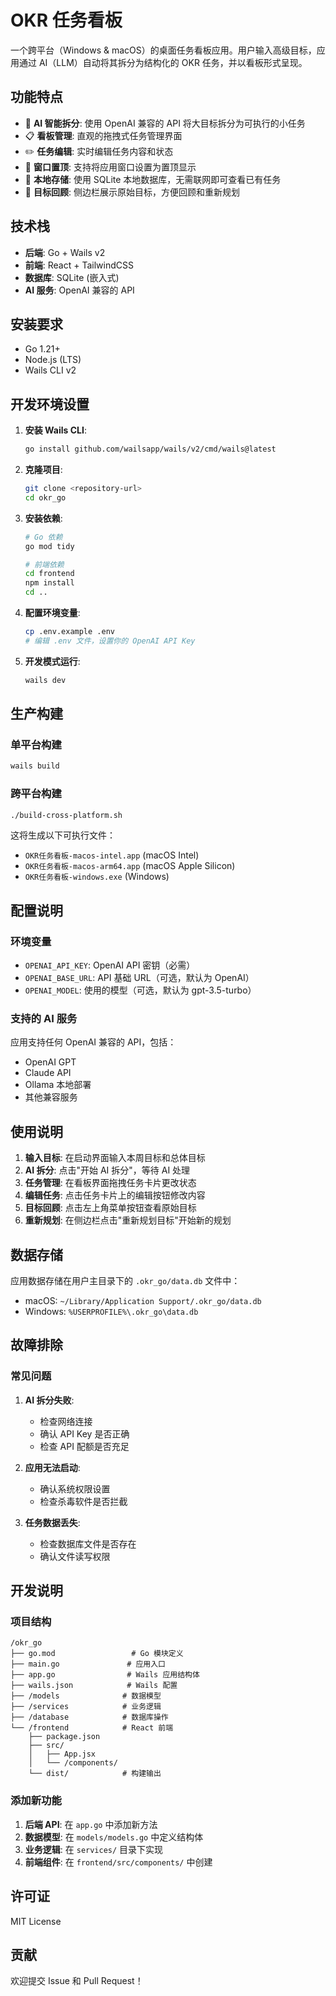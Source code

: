 # OKR 任务看板

一个跨平台（Windows & macOS）的桌面任务看板应用。用户输入高级目标，应用通过 AI（LLM）自动将其拆分为结构化的 OKR 任务，并以看板形式呈现。

## 功能特点

- 🤖 **AI 智能拆分**: 使用 OpenAI 兼容的 API 将大目标拆分为可执行的小任务
- 📋 **看板管理**: 直观的拖拽式任务管理界面
- ✏️ **任务编辑**: 实时编辑任务内容和状态
- 📌 **窗口置顶**: 支持将应用窗口设置为置顶显示
- 💾 **本地存储**: 使用 SQLite 本地数据库，无需联网即可查看已有任务
- 🔄 **目标回顾**: 侧边栏展示原始目标，方便回顾和重新规划

## 技术栈

- **后端**: Go + Wails v2
- **前端**: React + TailwindCSS
- **数据库**: SQLite (嵌入式)
- **AI 服务**: OpenAI 兼容的 API

## 安装要求

- Go 1.21+
- Node.js (LTS)
- Wails CLI v2

## 开发环境设置

1. **安装 Wails CLI**:
   ```bash
   go install github.com/wailsapp/wails/v2/cmd/wails@latest
   ```

2. **克隆项目**:
   ```bash
   git clone <repository-url>
   cd okr_go
   ```

3. **安装依赖**:
   ```bash
   # Go 依赖
   go mod tidy
   
   # 前端依赖
   cd frontend
   npm install
   cd ..
   ```

4. **配置环境变量**:
   ```bash
   cp .env.example .env
   # 编辑 .env 文件，设置你的 OpenAI API Key
   ```

5. **开发模式运行**:
   ```bash
   wails dev
   ```

## 生产构建

### 单平台构建
```bash
wails build
```

### 跨平台构建
```bash
./build-cross-platform.sh
```

这将生成以下可执行文件：
- `OKR任务看板-macos-intel.app` (macOS Intel)
- `OKR任务看板-macos-arm64.app` (macOS Apple Silicon)
- `OKR任务看板-windows.exe` (Windows)

## 配置说明

### 环境变量

- `OPENAI_API_KEY`: OpenAI API 密钥（必需）
- `OPENAI_BASE_URL`: API 基础 URL（可选，默认为 OpenAI）
- `OPENAI_MODEL`: 使用的模型（可选，默认为 gpt-3.5-turbo）

### 支持的 AI 服务

应用支持任何 OpenAI 兼容的 API，包括：
- OpenAI GPT
- Claude API
- Ollama 本地部署
- 其他兼容服务

## 使用说明

1. **输入目标**: 在启动界面输入本周目标和总体目标
2. **AI 拆分**: 点击"开始 AI 拆分"，等待 AI 处理
3. **任务管理**: 在看板界面拖拽任务卡片更改状态
4. **编辑任务**: 点击任务卡片上的编辑按钮修改内容
5. **目标回顾**: 点击左上角菜单按钮查看原始目标
6. **重新规划**: 在侧边栏点击"重新规划目标"开始新的规划

## 数据存储

应用数据存储在用户主目录下的 `.okr_go/data.db` 文件中：
- macOS: `~/Library/Application Support/.okr_go/data.db`
- Windows: `%USERPROFILE%\.okr_go\data.db`

## 故障排除

### 常见问题

1. **AI 拆分失败**:
   - 检查网络连接
   - 确认 API Key 是否正确
   - 检查 API 配额是否充足

2. **应用无法启动**:
   - 确认系统权限设置
   - 检查杀毒软件是否拦截

3. **任务数据丢失**:
   - 检查数据库文件是否存在
   - 确认文件读写权限

## 开发说明

### 项目结构
```
/okr_go
├── go.mod                 # Go 模块定义
├── main.go               # 应用入口
├── app.go                # Wails 应用结构体
├── wails.json            # Wails 配置
├── /models              # 数据模型
├── /services            # 业务逻辑
├── /database            # 数据库操作
└── /frontend            # React 前端
    ├── package.json
    ├── src/
    │   ├── App.jsx
    │   └── /components/
    └── dist/            # 构建输出
```

### 添加新功能

1. **后端 API**: 在 `app.go` 中添加新方法
2. **数据模型**: 在 `models/models.go` 中定义结构体
3. **业务逻辑**: 在 `services/` 目录下实现
4. **前端组件**: 在 `frontend/src/components/` 中创建

## 许可证

MIT License

## 贡献

欢迎提交 Issue 和 Pull Request！